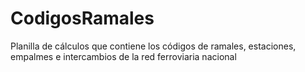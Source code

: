 # CodigosRamales
Planilla de cálculos que contiene los códigos de ramales, estaciones, empalmes e intercambios de la red ferroviaria nacional
